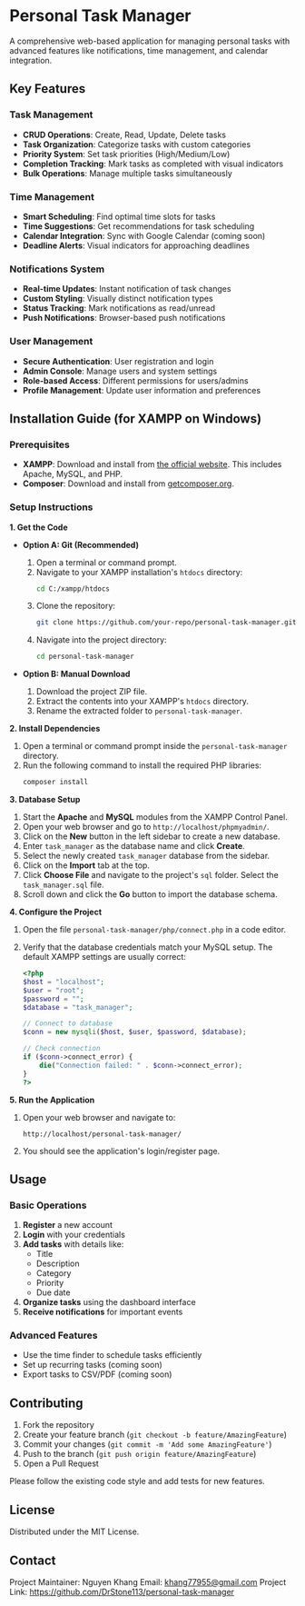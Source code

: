 # Personal Task Manager

A comprehensive web-based application for managing personal tasks with advanced features like notifications, time management, and calendar integration.

## Key Features

### Task Management

- **CRUD Operations**: Create, Read, Update, Delete tasks
- **Task Organization**: Categorize tasks with custom categories
- **Priority System**: Set task priorities (High/Medium/Low)
- **Completion Tracking**: Mark tasks as completed with visual indicators
- **Bulk Operations**: Manage multiple tasks simultaneously

### Time Management

- **Smart Scheduling**: Find optimal time slots for tasks
- **Time Suggestions**: Get recommendations for task scheduling
- **Calendar Integration**: Sync with Google Calendar (coming soon)
- **Deadline Alerts**: Visual indicators for approaching deadlines

### Notifications System

- **Real-time Updates**: Instant notification of task changes
- **Custom Styling**: Visually distinct notification types
- **Status Tracking**: Mark notifications as read/unread
- **Push Notifications**: Browser-based push notifications

### User Management

- **Secure Authentication**: User registration and login
- **Admin Console**: Manage users and system settings
- **Role-based Access**: Different permissions for users/admins
- **Profile Management**: Update user information and preferences

## Installation Guide (for XAMPP on Windows)

### Prerequisites

- **XAMPP**: Download and install from [the official website](https://www.apachefriends.org/index.html). This includes Apache, MySQL, and PHP.
- **Composer**: Download and install from [getcomposer.org](https://getcomposer.org/download/).

### Setup Instructions

**1. Get the Code**

- **Option A: Git (Recommended)**

  1.  Open a terminal or command prompt.
  2.  Navigate to your XAMPP installation's `htdocs` directory:
      ```bash
      cd C:/xampp/htdocs
      ```
  3.  Clone the repository:
      ```bash
      git clone https://github.com/your-repo/personal-task-manager.git
      ```
  4.  Navigate into the project directory:
      ```bash
      cd personal-task-manager
      ```

- **Option B: Manual Download**
  1.  Download the project ZIP file.
  2.  Extract the contents into your XAMPP's `htdocs` directory.
  3.  Rename the extracted folder to `personal-task-manager`.

**2. Install Dependencies**

1.  Open a terminal or command prompt inside the `personal-task-manager` directory.
2.  Run the following command to install the required PHP libraries:
    ```bash
    composer install
    ```

**3. Database Setup**

1.  Start the **Apache** and **MySQL** modules from the XAMPP Control Panel.
2.  Open your web browser and go to `http://localhost/phpmyadmin/`.
3.  Click on the **New** button in the left sidebar to create a new database.
4.  Enter `task_manager` as the database name and click **Create**.
5.  Select the newly created `task_manager` database from the sidebar.
6.  Click on the **Import** tab at the top.
7.  Click **Choose File** and navigate to the project's `sql` folder. Select the `task_manager.sql` file.
8.  Scroll down and click the **Go** button to import the database schema.

**4. Configure the Project**

1.  Open the file `personal-task-manager/php/connect.php` in a code editor.
2.  Verify that the database credentials match your MySQL setup. The default XAMPP settings are usually correct:

    ```php
    <?php
    $host = "localhost";
    $user = "root";
    $password = "";
    $database = "task_manager";

    // Connect to database
    $conn = new mysqli($host, $user, $password, $database);

    // Check connection
    if ($conn->connect_error) {
        die("Connection failed: " . $conn->connect_error);
    }
    ?>
    ```

**5. Run the Application**

1.  Open your web browser and navigate to:
    ```
    http://localhost/personal-task-manager/
    ```
2.  You should see the application's login/register page.

## Usage

### Basic Operations

1. **Register** a new account
2. **Login** with your credentials
3. **Add tasks** with details like:
   - Title
   - Description
   - Category
   - Priority
   - Due date
4. **Organize tasks** using the dashboard interface
5. **Receive notifications** for important events

### Advanced Features

- Use the time finder to schedule tasks efficiently
- Set up recurring tasks (coming soon)
- Export tasks to CSV/PDF (coming soon)

## Contributing

1. Fork the repository
2. Create your feature branch (`git checkout -b feature/AmazingFeature`)
3. Commit your changes (`git commit -m 'Add some AmazingFeature'`)
4. Push to the branch (`git push origin feature/AmazingFeature`)
5. Open a Pull Request

Please follow the existing code style and add tests for new features.

## License

Distributed under the MIT License.

## Contact

Project Maintainer: Nguyen Khang
Email: khang77955@gmail.com
Project Link: https://github.com/DrStone113/personal-task-manager
